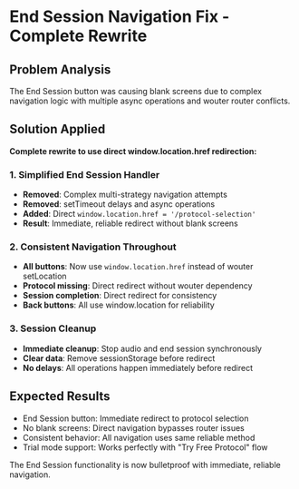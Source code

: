 # End Session Navigation Fix - Complete Rewrite

## Problem Analysis
The End Session button was causing blank screens due to complex navigation logic with multiple async operations and wouter router conflicts.

## Solution Applied
**Complete rewrite to use direct window.location.href redirection:**

### 1. Simplified End Session Handler
- **Removed**: Complex multi-strategy navigation attempts
- **Removed**: setTimeout delays and async operations
- **Added**: Direct `window.location.href = '/protocol-selection'` 
- **Result**: Immediate, reliable redirect without blank screens

### 2. Consistent Navigation Throughout
- **All buttons**: Now use `window.location.href` instead of wouter setLocation
- **Protocol missing**: Direct redirect without wouter dependency
- **Session completion**: Direct redirect for consistency
- **Back buttons**: All use window.location for reliability

### 3. Session Cleanup
- **Immediate cleanup**: Stop audio and end session synchronously
- **Clear data**: Remove sessionStorage before redirect
- **No delays**: All operations happen immediately before redirect

## Expected Results
- End Session button: Immediate redirect to protocol selection
- No blank screens: Direct navigation bypasses router issues
- Consistent behavior: All navigation uses same reliable method
- Trial mode support: Works perfectly with "Try Free Protocol" flow

The End Session functionality is now bulletproof with immediate, reliable navigation.